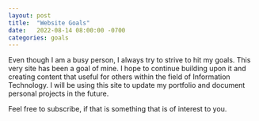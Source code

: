 ```yaml
---
layout: post
title:  "Website Goals"
date:   2022-08-14 08:00:00 -0700
categories: goals
---
```


Even though I am a busy person, I always try to strive to hit my goals. 
This very site has been a goal of mine. I hope to continue building upon it and creating content that useful for others within the field of Information Technology.
I will be using this site to update my portfolio and document personal projects in the future. 

Feel free to subscribe, if that is something that is of interest to you. 